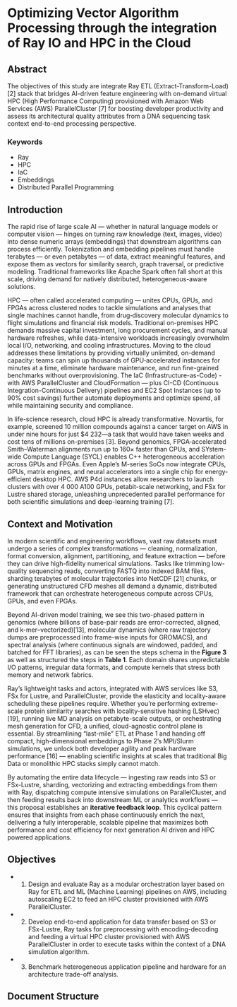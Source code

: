 # Optimizing Vector Algorithm Processing through the integration of Ray IO and HPC in the Cloud

## Abstract
The objectives of this study are integrate Ray ETL (Extract-Transform-Load)[2] stack that bridges AI-driven feature engineering with on-demand virtual HPC (High Performance Computing) provisioned with Amazon Web Services (AWS) ParallelCluster [7] for boosting developer productivity and assess its architectural quality attributes from a DNA sequencing task context end-to-end processing perspective.

### Keywords
 - Ray
 - HPC
 - IaC
 - Embeddings
 - Distributed Parallel Programming

## Introduction
The rapid rise of large scale AI — whether in natural language models or computer vision — hinges on turning raw knowledge (text, images, video) into dense numeric arrays (embeddings) that downstream algorithms can process efficiently. Tokenization and embedding pipelines must handle terabytes — or even petabytes — of data, extract meaningful features, and expose them as vectors for similarity search, graph traversal, or predictive modeling. Traditional frameworks like Apache Spark often fall short at this scale, driving demand for natively distributed, heterogeneous-aware solutions.

HPC — often called accelerated computing — unites CPUs, GPUs, and FPGAs across clustered nodes to tackle simulations and analyses that single machines cannot handle, from drug‐discovery molecular dynamics to flight simulations and financial risk models. Traditional on-premises HPC demands massive capital investment, long procurement cycles, and manual hardware refreshes, while data-intensive workloads increasingly overwhelm local I/O, networking, and cooling infrastructures. Moving to the cloud addresses these limitations by providing virtually unlimited, on-demand capacity: teams can spin up thousands of GPU‐accelerated instances for minutes at a time, eliminate hardware maintenance, and run fine-grained benchmarks without overprovisioning. The IaC (Infrastructure-as-Code) - with AWS ParallelCluster and CloudFormation — plus CI-CD (Continuous Integration-Continuous Delivery) pipelines and EC2 Spot Instances (up to 90% cost savings) further automate deployments and optimize spend, all while maintaining security and compliance.

In life-science research, cloud HPC is already transformative. Novartis, for example, screened 10 million compounds against a cancer target on AWS in under nine hours for just \$4 232—a task that would have taken weeks and cost tens of millions on-premises [3]. Beyond genomics, FPGA‐accelerated Smith–Waterman alignments run up to 160× faster than CPUs, and SYstem-wide Compute Language (SYCL) enables C++ heterogeneous acceleration across GPUs and FPGAs. Even Apple’s M-series SoCs now integrate CPUs, GPUs, matrix engines, and neural accelerators into a single chip for energy-efficient desktop HPC. AWS P4d instances allow researchers to launch clusters with over 4 000 A100 GPUs, petabit-scale networking, and FSx for Lustre shared storage, unleashing unprecedented parallel performance for both scientific simulations and deep-learning training [7].


## Context and Motivation

In modern scientific and engineering workflows, vast raw datasets must undergo a series of complex transformations — cleaning, normalization, format conversion, alignment, partitioning, and feature extraction — before they can drive high-fidelity numerical simulations. Tasks like trimming low-quality sequencing reads, converting FASTQ into indexed BAM files, sharding terabytes of molecular trajectories into NetCDF [21] chunks, or generating unstructured CFD meshes all demand a dynamic, distributed framework that can orchestrate heterogeneous compute across CPUs, GPUs, and even FPGAs.

Beyond AI-driven model training, we see this two-phased pattern in genomics (where billions of base-pair reads are error-corrected, aligned, and k-mer–vectorized)[13], molecular dynamics (where raw trajectory dumps are preprocessed into frame-wise inputs for GROMACS), and spectral analysis (where continuous signals are windowed, padded, and batched for FFT libraries), as can be seen the steps schema in the **Figure 3** as well as structured the steps in **Table 1**. Each domain shares unpredictable I/O patterns, irregular data formats, and compute kernels that stress both memory and network fabrics.

Ray’s lightweight tasks and actors, integrated with AWS services like S3, FSx for Lustre, and ParallelCluster, provide the elasticity and locality-aware scheduling these pipelines require. Whether you’re performing extreme-scale protein similarity searches with locality-sensitive hashing (LSHvec)[19], running live MD analysis on petabyte-scale outputs, or orchestrating mesh generation for CFD, a unified, cloud-agnostic control plane is essential. By streamlining “last-mile” ETL at Phase 1 and handing off compact, high-dimensional embeddings to Phase 2’s MPI/Slurm simulations, we unlock both developer agility and peak hardware performance [16] — enabling scientific insights at scales that traditional Big Data or monolithic HPC stacks simply cannot match.

By automating the entire data lifecycle — ingesting raw reads into S3 or FSx-Lustre, sharding, vectorizing and extracting embeddings from them with Ray, dispatching compute intensive simulations on ParallelCluster, and then feeding results back into downstream ML or analytics workflows — this proposal establishes an **iterative feedback loop**. This cyclical pattern ensures that insights from each phase continuously enrich the next, delivering a fully interoperable, scalable pipeline that maximizes both performance and cost efficiency for next generation AI driven and HPC powered applications.

## Objectives
- 1. Design and evaluate Ray as a modular orchestration layer based on Ray for ETL and ML (Machine Learning) pipelines on AWS, including autoscaling EC2 to feed an HPC cluster provisioned with AWS ParallelCluster.

- 2. Develop end-to-end application for data transfer based on S3 or FSx-Lustre, Ray tasks for preprocessing with encoding-decoding and feeding a virtual HPC cluster provisioned with AWS ParallelCluster in order to execute tasks within the context of a DNA simulation algorithm.

- 3. Benchmark heterogeneous application pipeline and hardware for an architecture trade-off analysis.


## Document Structure

